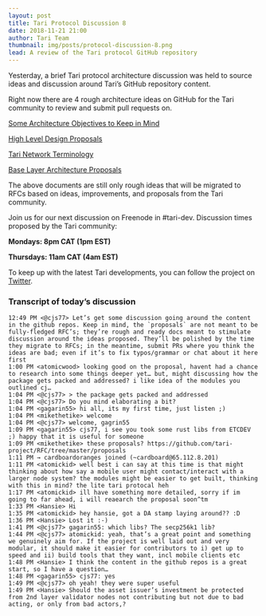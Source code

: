 ```yaml
---
layout: post
title: Tari Protocol Discussion 8
date: 2018-11-21 21:00
author: Tari Team
thumbnail: img/posts/protocol-discussion-8.png
lead: A review of the Tari protocol GitHub repository
---
```


Yesterday, a brief Tari protocol architecture discussion was held to source ideas and discussion around Tari’s GitHub repository content.

Right now there are 4 rough architecture ideas on GitHub for the Tari community to review and submit pull requests on.

[Some Architecture Objectives to Keep in Mind](https://github.com/tari-project/RFC/blob/master/proposals/181029-overview.md)

[High Level Design Proposals](https://github.com/tari-project/RFC/blob/master/proposals/181102-high-level-design.md)

[Tari Network Terminology](https://github.com/tari-project/RFC/blob/master/Glossary.md)

[Base Layer Architecture Proposals](https://github.com/tari-project/RFC/blob/master/proposals/181107-base-layer-architecture.md)

The above documents are still only rough ideas that will be migrated to RFCs based on ideas, improvements, and proposals from the Tari community.

Join us for our next discussion on Freenode in #tari-dev.
Discussion times proposed by the Tari community:

**Mondays: 8pm CAT (1pm EST)**

**Thursdays: 11am CAT (4am EST)**

To keep up with the latest Tari developments, you can follow the project on [Twitter](https://twitter.com/tari).

### Transcript of today’s discussion

```
12:49 PM <@cjs77> Let’s get some discussion going around the content in the github repos. Keep in mind, the `proposals` are not meant to be fully-fledged RFC’s; they’re rough and ready docs meant to stimulate discussion around the ideas proposed. They’ll be polished by the time they migrate to RFCs; in the meantime, submit PRs where you think the ideas are bad; even if it’s to fix typos/grammar or chat about it here first
1:00 PM <atomicwood> looking good on the proposal, havent had a chance to research into some things deeper yet… but, might discussing how the package gets packed and addressed? i like idea of the modules you outlined cj…
1:04 PM <@cjs77> > the package gets packed and addressed
1:04 PM <@cjs77> Do you mind elaborating a bit?
1:04 PM <gagarin55> hi all, its my first time, just listen ;)
1:04 PM <mikethetike> welcome
1:04 PM <@cjs77> welcome, gagrin55
1:09 PM <gagarin55> cjs77, i see you took some rust libs from ETCDEV ;) happy that it is useful for someone
1:09 PM <mikethetike> these proposals? https://github.com/tari-project/RFC/tree/master/proposals
1:11 PM → cardboardoranges joined (~cardboard@65.112.8.201)
1:11 PM <atomickid> well best i can say at this time is that might thinking about how say a mobile user might contact/interact with a larger node system? the modules might be easier to get built, thinking with this in mind? the lite tari protocal heh
1:17 PM <atomickid> ill have something more detailed, sorry if im going to far ahead, i will reaearch the proposal soon^tm
1:33 PM <Hansie> Hi
1:35 PM <atomickid> hey hansie, got a DA stamp laying around?? :D
1:36 PM <Hansie> Lost it :-)
1:41 PM <@cjs77> gagarin55: which libs? The secp256k1 lib?
1:44 PM <@cjs77> atomickid: yeah, that’s a great point and something we genuinely aim for. If the project is well laid out and very modular, it should make it easier for contributors to i) get up to speed and ii) build tools that they want, incl mobile clients etc
1:48 PM <Hansie> I think the content in the github repos is a great start, so I have a question…
1:48 PM <gagarin55> cjs77: yes
1:49 PM <@cjs77> oh yeah! they were super useful
1:49 PM <Hansie> Should the asset issuer’s investment be protected from 2nd layer validator nodes not contributing but not due to bad acting, or only from bad actors,?
```
